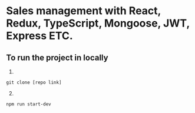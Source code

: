 # Sales management with React, Redux, TypeScript, Mongoose, JWT, Express ETC.

## To run the project in locally

1.

```npm
git clone [repo link]
```

2.

```npm
npm run start-dev
```
